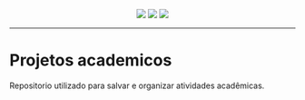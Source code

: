 <p align="center">
<img src="https://img.shields.io/github/contributors/yanpassaro/atividades-academicas?logo=github&color=brigthgren&style=flat-square">
<img src="https://img.shields.io/github/languages/count/yanpassaro/atividades-academicas?logo=github&style=flat-square">
<img src="https://img.shields.io/github/forks/yanpassaro/atividades-academicas?logo=github&style=flat-square">

<hr> 
 
# Projetos academicos

Repositorio utilizado para salvar e organizar atividades acadêmicas.
